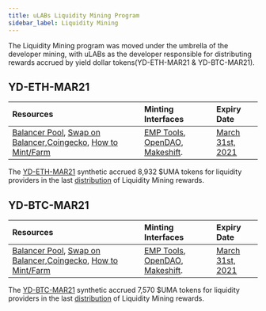 ```yaml
---
title: uLABs Liquidity Mining Program
sidebar_label: Liquidity Mining
---
```


The Liquidity Mining program was moved under the umbrella of the developer mining, with uLABs as the developer responsible for distributing rewards accrued by 
yield dollar tokens(YD-ETH-MAR21 & YD-BTC-MAR21). 

## YD-ETH-MAR21 

|Resources| Minting Interfaces| Expiry Date|
|:-------| :------| :-----------|
|[Balancer Pool](https://pools.balancer.exchange/#/pool/0x5e065d534d1daaf9e6222afa1d09e7dac6cbd0f7/), [Swap on Balancer](https://balancer.exchange/#/swap/0xa0b86991c6218b36c1d19d4a2e9eb0ce3606eb48/0x90f802C7E8fb5D40B0De583e34C065A3bd2020D8),[Coingecko](https://www.coingecko.com/en/coins/yd-eth-mar21), [How to Mint/Farm](https://www.youtube.com/watch?v=_cNRz0fZDXE)| [EMP Tools](https://tools.umaproject.org/), [OpenDAO](https://ydollar.opendao.io/), [Makeshift](https://makeshift.finance).| [March 31st, 2021](https://medium.com/uma-project/uma-yield-dollar-dapp-mining-christmas-rollover-e2c07396e7f)

The [YD-ETH-MAR21](https://etherscan.io/token/0x90f802c7e8fb5d40b0de583e34c065a3bd2020d8) synthetic accrued 8,932 $UMA tokens for liquidity providers in the last [distribution](https://github.com/UMAprotocol/protocol/pull/2628/files) of Liquidity Mining rewards. 

## YD-BTC-MAR21 

|Resources| Minting Interfaces| Expiry Date|
|:-------| :------| :-----------|
|[Balancer Pool](https://pools.balancer.exchange/#/pool/0x6be6258fe363288b397882c071531b3623fd5fd9/), [Swap on Balancer](https://balancer.exchange/#/swap/0xa0b86991c6218b36c1d19d4a2e9eb0ce3606eb48/0x002f0B1A71C5730CF2F4dA1970A889207BdB6D0D),[Coingecko](https://www.coingecko.com/en/coins/yd-eth-mar21), [How to Mint/Farm](https://www.youtube.com/watch?v=_cNRz0fZDXE)| [EMP Tools](https://tools.umaproject.org/), [OpenDAO](https://ydollar.opendao.io/), [Makeshift](https://makeshift.finance).| [March 31st, 2021](https://medium.com/uma-project/uma-yield-dollar-dapp-mining-christmas-rollover-e2c07396e7f)

The [YD-BTC-MAR21](https://etherscan.io/token/0x002f0b1a71c5730cf2f4da1970a889207bdb6d0d) synthetic accrued 7,570 $UMA tokens for liquidity providers in the last [distribution](https://github.com/UMAprotocol/protocol/pull/2629/files) of Liquidity Mining rewards. 
